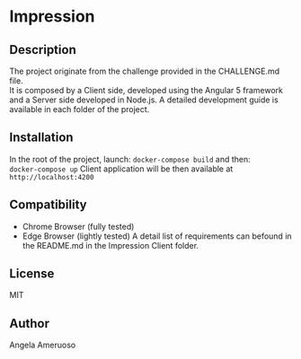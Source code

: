 # Impression 

## Description
The project originate from the challenge provided in the CHALLENGE.md file.  
It is composed by a Client side, developed using the Angular 5 framework and a Server side developed in Node.js. 
A detailed development guide is available in each folder of the project.

## Installation
In the root of the project, launch: 
	`docker-compose build`
and then:	
	`docker-compose up`
Client application will be then available at `http://localhost:4200`

## Compatibility
- Chrome Browser (fully tested)
- Edge Browser (lightly tested)
A detail list of requirements can befound in the README.md in the Impression Client folder. 

## License
MIT

## Author
Angela Ameruoso
